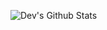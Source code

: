 ![Dev's Github Stats](https://github-readme-stats.vercel.app/api?username=i-am-a-dev&show_icons=true&theme=dark)

